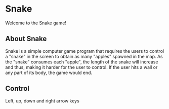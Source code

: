 # Snake
Welcome to the Snake game!

## About Snake
Snake is a simple computer game program that requires the users to control a "snake" in the screen to obtain as many "apples" spawned in the map. As the "snake" consumes each "apple", the length of the snake will increase and thus, making it harder for the user to control. If the user hits a wall or any part of its body, the game would end.

## Control
Left, up, down and right arrow keys
